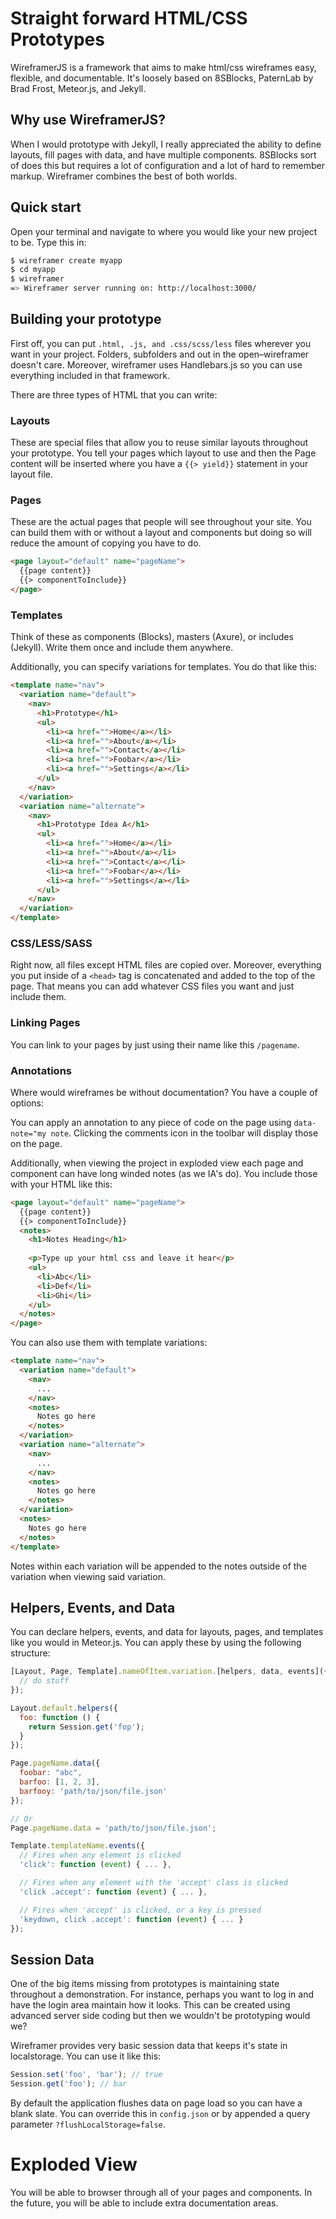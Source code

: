 # Straight forward HTML/CSS Prototypes

WireframerJS is a framework that aims to make html/css wireframes easy, flexible, and documentable. It's loosely based on 8SBlocks, PaternLab by Brad Frost, Meteor.js, and Jekyll.

## Why use WireframerJS?

When I would prototype with Jekyll, I really appreciated the ability to define layouts, fill pages with data, and have multiple components. 8SBlocks sort of does this but requires a lot of configuration and a lot of hard to remember markup. Wireframer combines the best of both worlds.

## Quick start
Open your terminal and navigate to where you would like your new project to be. Type this in:

```bash
$ wireframer create myapp
$ cd myapp
$ wireframer
=> Wireframer server running on: http://localhost:3000/
```

## Building your prototype

First off, you can put `.html, .js, and .css/scss/less` files wherever you want in your project. Folders, subfolders and out in the open–wireframer doesn't care. Moreover, wireframer uses Handlebars.js so you can use everything included in that framework.

There are three types of HTML that you can write:

### Layouts
These are special files that allow you to reuse similar layouts throughout your prototype. You tell your pages which layout to use and then the Page content will be inserted where you have a `{{> yield}}` statement in your layout file.

### Pages
These are the actual pages that people will see throughout your site. You can build them with or without a layout and components but doing so will reduce the amount of copying you have to do.

```html
<page layout="default" name="pageName">
  {{page content}}
  {{> componentToInclude}}
</page>
```

### Templates
Think of these as components (Blocks), masters (Axure), or includes (Jekyll). Write them once and include them anywhere.

Additionally, you can specify variations for templates. You do that like this:

```html
<template name="nav">
  <variation name="default">
    <nav>
      <h1>Prototype</h1>
      <ul>
        <li><a href="">Home</a></li>
        <li><a href="">About</a></li>
        <li><a href="">Contact</a></li>
        <li><a href="">Foobar</a></li>
        <li><a href="">Settings</a></li>
      </ul>
    </nav>
  </variation>
  <variation name="alternate">
    <nav>
      <h1>Prototype Idea A</h1>
      <ul>
        <li><a href="">Home</a></li>
        <li><a href="">About</a></li>
        <li><a href="">Contact</a></li>
        <li><a href="">Foobar</a></li>
        <li><a href="">Settings</a></li>
      </ul>
    </nav>
  </variation>
</template>
```

### CSS/LESS/SASS
Right now, all files except HTML files are copied over. Moreover, everything you put inside of a `<head>` tag is concatenated and added to the top of the page. That means you can add whatever CSS files you want and just include them.

### Linking Pages
You can link to your pages by just using their name like this `/pagename`.

### Annotations
Where would wireframes be without documentation? You have a couple of options:

You can apply an annotation to any piece of code on the page using `data-note="my note`. Clicking the comments icon in the toolbar will display those on the page.

Additionally, when viewing the project in exploded view each page and component can have long winded notes (as we IA's do). You include those with your HTML like this:

```html
<page layout="default" name="pageName">
  {{page content}}
  {{> componentToInclude}}
  <notes>
    <h1>Notes Heading</h1>
    
    <p>Type up your html css and leave it hear</p>
    <ul>
      <li>Abc</li>
      <li>Def</li>
      <li>Ghi</li>
    </ul>
  </notes>
</page>
```

You can also use them with template variations:

```html
<template name="nav">
  <variation name="default">
    <nav>
      ...
    </nav>
    <notes>
      Notes go here
    </notes>
  </variation>
  <variation name="alternate">
    <nav>
      ...
    </nav>
    <notes>
      Notes go here
    </notes>
  </variation>
  <notes>
    Notes go here
  </notes>
</template>
```

Notes within each variation will be appended to the notes outside of the variation when viewing said variation.

## Helpers, Events, and Data
You can declare helpers, events, and data for layouts, pages, and templates like you would in Meteor.js. You can apply these by using the following structure:

```javascript
[Layout, Page, Template].nameOfItem.variation.[helpers, data, events]({
  // do stuff
});
```

```javascript
Layout.default.helpers({
  foo: function () {
    return Session.get('fop');
  }
});

Page.pageName.data({
  foobar: "abc",
  barfoo: [1, 2, 3],
  barfooy: 'path/to/json/file.json'
});

// Or
Page.pageName.data = 'path/to/json/file.json';

Template.templateName.events({
  // Fires when any element is clicked
  'click': function (event) { ... },

  // Fires when any element with the 'accept' class is clicked
  'click .accept': function (event) { ... },

  // Fires when 'accept' is clicked, or a key is pressed
  'keydown, click .accept': function (event) { ... }
});
```

## Session Data
One of the big items missing from prototypes is maintaining state throughout a demonstration. For instance, perhaps you want to log in and have the login area maintain how it looks. This can be created using advanced server side coding but then we wouldn't be prototyping would we?

Wireframer provides very basic session data that keeps it's state in localstorage. You can use it like this:

```javascript
Session.set('foo', 'bar'); // true
Session.get('foo'); // bar
```

By default the application flushes data on page load so you can have a blank slate. You can override this in `config.json` or by appended a query parameter `?flushLocalStorage=false`.

# Exploded View

You will be able to browser through all of your pages and components. In the future, you will be able to include extra documentation areas.